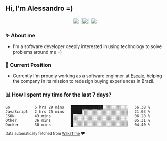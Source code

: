 ## Hi, I'm Alessandro =)

<p align="center">
  <a href="https://www.linkedin.com/in/alessandro-costa-dev/"><img src="https://img.shields.io/badge/-alessandro--costa--dev-%233f7ec6?style=flat-square&logo=Linkedin&logoColor=white" height="20"/></a>&nbsp;&nbsp;<a href="https://medium.com/@alessandro_costa"><img src="https://img.shields.io/badge/-%40alessandro__costa-%20black?style=flat-square&logo=Medium" height="20"/></a>&nbsp;&nbsp;<a href="mailto:alessandro96fc@gmail.com"><img src="https://img.shields.io/badge/-alessandro96fc%40gmail.com-%23c14438?style=flat-square&logo=Gmail&logoColor=white" height="20"/></a>
</p>

### :sparkles: About me

- I'm a software developer deeply interested in using technology to solve problems around me =)

### :office: Current Position 

-  Currently I'm proudly working as a software enginner at [Escale](https://github.com/escaletech), helping the company in its mission to redesign buying experiences in Brazil.

### :bar_chart: How I spent my time for the last 7 days?

<!--START_SECTION:waka-->
```text
Go           6 hrs 29 mins   ██████████████░░░░░░░░░░░   56.38 % 
JavaScript   2 hrs 25 mins   █████░░░░░░░░░░░░░░░░░░░░   21.03 % 
JSON         43 mins         █░░░░░░░░░░░░░░░░░░░░░░░░   06.28 % 
Other        36 mins         █░░░░░░░░░░░░░░░░░░░░░░░░   05.31 % 
Docker       30 mins         █░░░░░░░░░░░░░░░░░░░░░░░░   04.40 %
```
<!--END_SECTION:waka-->

<sub>Data automatically fetched from [WakaTime](https://wakatime.com/) :heart:</sub>
